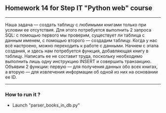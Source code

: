 ## Homework 14 for Step IT "Python web" course
***
Наша задача — создать таблицу с любимыми книгами только при
условии ее отсутствия. Для этого потребуется выполнить 2 запроса
SQL: с помощью первого мы проверим, существует ли таблица с
данным именем, с помощью второго — создадим таблицу.
Когда у нас всё настроено, можно переходить к работе с данными.
Начнем с этапа создания, и здесь нам потребуется функция,
добавляющая книгу в таблицу. Написать ее не составит труда,
поскольку необходимо выполнить лишь одну инструкцию INSERT и
совершить транзакцию.
Объявим 2 функции: первую — для получения данных обо всех
книгах, а вторую — для извлечения информации об одной из них на
основании ее ID. 
***
### How to run it ?
* Launch "parser_books_in_db.py"